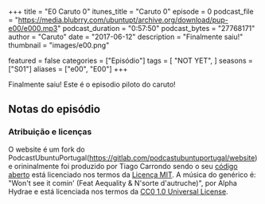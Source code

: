 +++
title = "E0 Caruto 0"
itunes_title = "Caruto 0"
episode = 0
podcast_file = "https://media.blubrry.com/ubuntupt/archive.org/download/pup-e00/e000.mp3"
podcast_duration = "0:57:50"
podcast_bytes = "27768171"
author = "Caruto"
date = "2017-06-12"
description = "Finalmente saiu!"
thumbnail = "images/e00.png"

featured = false
categories = ["Episódio"]
tags = [
  "NOT YET",
]
seasons = ["S01"]
aliases = ["e00", "E00"]
+++

Finalmente saiu!
Este é o episodio piloto do caruto!

## Notas do episódio

### Atribuição e licenças
O website é um fork do PodcastUbuntuPortugal(https://gitlab.com/podcastubuntuportugal/website) e orininalmente foi produzido por Tiago Carrondo sendo o seu [código aberto](https://gitlab.com/podcastubuntuportugal/website) está licenciado nos termos da [Licença MIT](https://gitlab.com/podcastubuntuportugal/website/main/LICENSE).
A música do genérico é: "Won't see it comin' (Feat Aequality & N'sorte d'autruche)", por Alpha Hydrae e está licenciada nos termos da [CC0 1.0 Universal License](https://creativecommons.org/publicdomain/zero/1.0/).